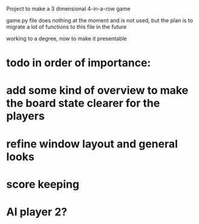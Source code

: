 Project to make a 3 dimensional 4-in-a-row game

game.py file does nothing at the moment and is not used, but the plan is to migrate a lot of functions to this file in the future

working to a degree, now to make it presentable

 #  todo in order of importance:
 # 	add some kind of overview to make the board state clearer for the players
 #  refine window layout and general looks
 #  score keeping
 #  AI player 2?